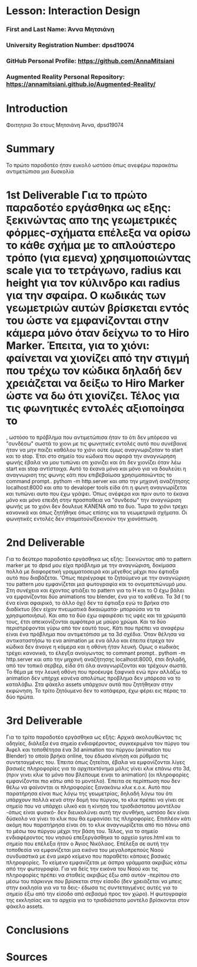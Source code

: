 # Lesson: Interaction Design

### First and Last Name: Άννα Μητσιάνη
### University Registration Number: dpsd19074
### GitHub Personal Profile: https://github.com/AnnaMitsiani
### Augmented Reality Personal Repository: https://annamitsiani.github.io/Augmented-Reality/

# Introduction
Φοιτητρια 3ο ετους Μητσιάνη Άννα, dpsd19074

# Summary 
Το πρώτο παραδοτέο ήταν ευκολό ωστόσο όπως ανεφέρω παρακάτω αντιμετώπισα μια δυσκολία

# 1st Deliverable Για το πρώτο παραδοτέο εργάσθηκα ως εξης: ξεκινώντας απο της γεωμετρικές φόρμες-σχήματα επέλεξα να ορίσω το κάθε σχήμα με το απλούστερο τρόπο (για εμενα) χρησιμοποιώντας scale για το τετράγωνο, radius και height για τον κύλινδρο και radius για την σφαίρα. Ο κωδικάς των γεωμετριών αυτών βρίσκεται εντός του <a-marker preset="hiro"></a-marker> ώστε να εμφανίζονται στην κάμερα μόνο όταν δείχνω το το Hiro Marker. Έπειτα, για το χιόνι: φαίνεται να χιονίζει από την στιγμή που τρέχω τον κώδικα δηλαδή δεν χρειάζεται να δείξω το Hiro Marker ώστε να δω ότι χιονίζει. Τέλος για τις φωνητικές εντολές αξιοποίησα το  
<script src="//cdnjs.cloudflare.com/ajax/libs/annyang/2.5.0/annyang.min.js"></script>, ωστόσο το πρόβλημα που αντιμετώπισα ήταν το ότι δεν μπόρεσα να "συνδέσω" σωστά το χιονι με τις φωνητικές εντολές αυτό που συνέβαινε ήταν να μην παιζει καθόλου το χιόνι ούτε όμως αναγνωριζοταν το start και το stop. Έτσι στο σημείο του κώδικα που αφορά την αναγνώρηση φωνής έβαλα να μου τυπώνει οτι χιονιζει και ότι δεν χιονίζει όταν λέω start και stop αντίστοιχα. Αυτό το έκανα μόνο και μόνο για να δουλεύει η αναγνωριση της φωνης κάτι που επιβεβαίωσα χρησιμοποιώντας το command prompt.. pythom -m http.server και απο την μηχανή αναζήτησης localhost:8000 και απο το devaloper tools είδα ότι η φωνη αναγνωρίζεται και τυπώνει αυτο που έχω γράψει. Όπως ανέφερα και πριν αυτο το έκανα μόνο και μόνο επειδή στην προσπαθεια να "συνδεσω" την αναγνώριση φωνής με το χιόνι δεν δουλευε ΚΑΝΕΝΑ από τα δυο. Τωρα το χιόνι τρεχει κανονικά και όπως ζητήθηκε όπως επίσης και τα γεωμετρικά σχήματα. Οι φωνητικές εντολές δεν σταματούν/ξεκινούν την χιονόπτωση.



# 2nd Deliverable
Για το δεύτερο παραδοτέο εργάσθηκα ως εξής: Ξεκινώντας από το pattern marker με το dpsd μου είχα πρόβλημα με την αναγνώριση, δοκίμασα πολλά με διαφορετική γραμματοσειρά και μέγεθος μέχρι που έφτιαξα αυτό που διαβάζεται. 'Οπως περιέγραφε το ζητούμενο με την αναγνώριση του pattern μου εμφανίζεται μια φωτογραφία και το ονοματεπώνυμό μου. Στη συνέχεια και έχοντας φτιάξει το pattern για το Η και το Ο έχω βάλει να εμφανίζονται δύο animations του blender, ένα για το καθένα. Τα 3d ( το ένα είναι σφαιρικό, το άλλο όχι) δεν τα έφτιαξα εγώ το βρήκα στο διαδίκτυο (δεν είχαν πνευματικά δικαιώματα- μπορούσα να τα χρησιμοποιήσω). Και απο τα δύο έχω αφαιρέσει τις υφές και τα χρώματά τους, έτσι απεικονίζονται αμφότερα με μαύρο χρώμα. Και τα δύο περιστρέφονται γύρω από τον εαυτό τους. Κάτι που πρέπει να αναφέρω είναι ένα πρόβλημα που αντιμετόπισα με τα 3d σχέδια. Όταν θέλησα να αντικαταστήσω το ενα animation με ενα άλλο και έπειτα έτρεχα τον κώδικα δεν άνοιγε η κάμερα και η οθόνη ήταν λευκή. Ομως ο κωδικάς τρέχει κανονικά, το έλεγξα ανοίγωντας το commant prompt.. pythom -m http.server και απο την μηχανή αναζήτησης localhost:8000, έτσι δηλαδή, από τον τοπικό σερβερ, είδα ότι όλα αναγνωρίζονται και τρέχουν σωστά. Το θέμα με την λευκή οθόνη που προέκυψε ξαφνικά ενώ πριν αλλάξω το animation δεν υπήρχε κανένα απολύτως προβλημα δεν μπόρεσα να το καταλάβω. Στα φάκελο assets υπάρχουν αυτά που ζητήθηκαν στην εκφώνηση. Το τρίτο ζητόυμενο δεν το κατάφερα, έχω φέρει εις πέρας τα δύο πρώτα.

# 3rd Deliverable 
Για το τρίτο παραδοτέο εργάσθηκα ως εξής: Αρχικά ακολουθώντας τις οδηγίες, διάλεξα ένα σημείο ενδιαφέροντος, συγκεκριμένα τον πύργο του Άιφελ και τοποθέτησα ένα 3d animation του πύργου (animation του Blender) το οποίο βρήκα online, του έδωσα κίνηση και ρύθμισα τις συντεταγμένες του. Έπειτα όπως ζητείται, έβαλα να εμφανίζονται λίγες βασικές πληροφορίες για το αρχιτεκτόνημα μόλις γίνει κλικ επάνω στο 3d, (πριν γινει κλικ το μόνο που βλεπουμε ειναι το animation) (οι πληροφορίες εμφανίζονται πιο κάτω από το μοντέλο). Έπειτα σε περίπτωση που δεν θέλω να φαίνονται οι πληροφορίες ξανακάνω κλικ κ.ο.κ. Αυτό που παρατήρησα είναι πως λόγω της γεωμετρίας, δηλαδή λόγω του ότι υπάρχουν πολλά κενά στην δομή του πύργου, το κλικ πρέπει να γίνει σε σημείο που να υπάρχει υλικό και η κίνηση του τρισδιάστατου μοντέλου -όπως είναι φυσικό- δεν διευκολύνει αυτή την συνθήκη, ωστόσο δεν είναι δύσκολο να γίνει το κλικ που θα εμφανίσει τις πληροφορίες. Επιπλέον κάτι ακόμη που παρατήρησα είναι ότι το κλικ αναγνωρίζεται από πιο πάνω από το μέσω του πύργου μέχρι την βάση του. Τέλος, για το σημείο ενδιαφέροντος του νησιού επεξεργάσθηκα το αρχείο syros.html και το σημείο που επέλεξα ήταν ο Άγιος Νικόλαος. Επέλεξα σε αυτή την τοποθεσία να εμφανίζεται μια εικόνα του μεγαλοπρεπούς Ναού συνδυαστικά με ένα μικρό κείμενο που παραθέτει κάποιες βασικές πληροφορίες. Το κείμενο εμφανίζεται με άσπρα γράμματα ακριβώς κάτω από την φωτογραφία. Για να δείς την εικόνα του Ναού και τις πληροφορίες πρέπει να σταθείς ακριβώς έξω από αυτόν -περίπου στο μέσω του πάρκινγκ που βρίσκεται στην είσοδο (δεν χρειάζεται να μπεις στην εκκλησία για να τα δεις- έδωσα τις συντεταγμένες αυτές για το σημείο έξω από την είσοδο από σεβασμό προς τον χώρο). Η φωτογραφία της εκκλησίας και τα αρχεία για το τρισδιάστατο μοντέλο βρίσκονται στον φάκελο assets.
 
# Conclusions


# Sources
